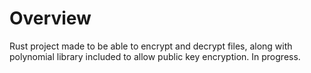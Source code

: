 # Overview

Rust project made to be able to encrypt and decrypt files, along with polynomial library included to allow public key encryption.
In progress.
